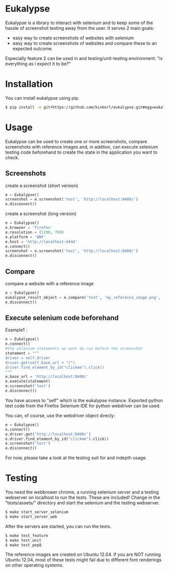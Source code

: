 Eukalypse
=========

Eukalypse is a library to interact with selenium and to keep some of the hassle of screenshot testing away from the user. It serves 2 main goals:

* easy way to create screenshots of websites with selenium
* easy way to create screenshots of websites and compare these to an expected outcome. 

Especially feature 2 can be used in and testing/unit-testing environment: "is everything as i expect it to be?"

Installation
============

You can install eukalypse using pip.

```bash
$ pip install -e git+https://github.com/kinkerl/eukalypse.git#egg=eukalypse
```

Usage
=====

Eukalypse can be used to create one or more screenshots, compare screenshots with reference images and, in addtion, can execute selenium testing code beforehand to create the state in the application you want to check.

Screenshots
-------------

create a screenshot (short version)
```python
e = Eukalypse()
screenshot = e.screenshot('test', 'http://localhost:8400/')
e.disconnect()
```

create a screenshot (long version)
```python
e = Eukalypse()
e.browser = 'firefox'
e.resolution = (1280, 768)
e.platform = 'ANY'
e.host = 'http://localhost:4444'
e.connect()
screenshot = e.screenshot('test', 'http://localhost:8400/')
e.disconnect()
```

Compare 
-----------

compare a website with a reference image
```python
e = Eukalypse()
eukalypse_result_object = e.compare('test', 'my_reference_image.png', 'http://localhost:8400/')
e.disconnect()
```


Execute selenium code beforehand
--------------------------------

Example1 :

```python
e = Eukalypse()
e.connect()
#the selenium statements we want do run before the screenshot
statement = """
driver = self.driver
driver.get(self.base_url + "/")
driver.find_element_by_id("clickme").click()
"""
e.base_url = 'http://localhost:8400/'
e.execute(statement)
e.screenshot('test')
e.disconnect()
```

You have access to "self" which is the eukalypse instance.
Exported python test code from the Firefox Selenium IDE for python webdriver can be used.


You can, of course, use the webdriver object direcly:

```python
e = Eukalypse()
e.connect()
e.driver.get('http://localhost:8400/')
e.driver.find_element_by_id("clickme").click()
e.screenshot('test')
e.disconnect()
```

For now, please take a look at the testing suit for and indepth usage. 

Testing
==========

You need the webbrower chrome, a running selenium server and a testing webserver on localhost to run the tests. These are included! Change in the "tests/assets/" directory and start the selenium and the testing webserver.

```bash
$ make start_server_selenium
$ make start_server_web
```

After the servers are started, you can run the tests.

```bash
$ make test_feature
$ make test_unit
$ make test_pep8
```

The reference images are created on Ubuntu 12.04. If you are NOT running Ubuntu 12.04, most of these tests might fail due to different font renderings on other operating systems.
